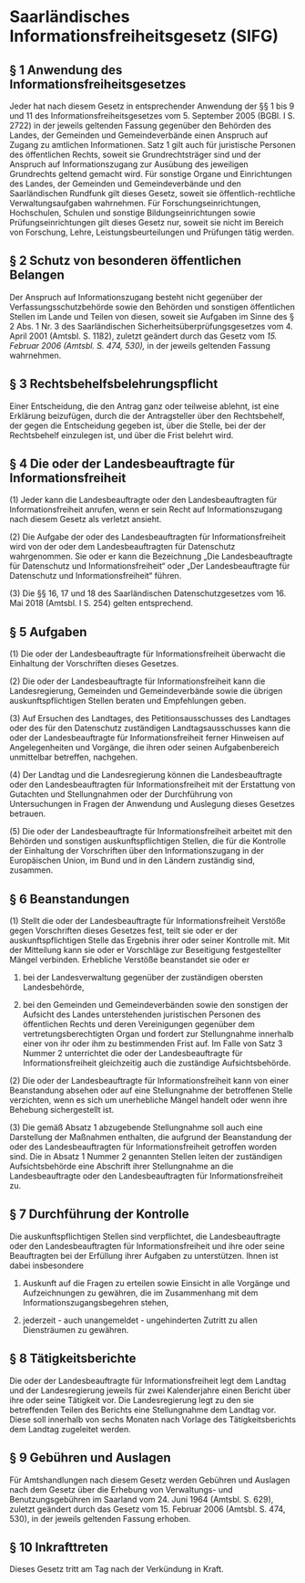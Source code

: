 # Saarländisches Informationsfreiheitsgesetz (SIFG)

## § 1 Anwendung des Informationsfreiheitsgesetzes

Jeder hat nach diesem Gesetz in entsprechender Anwendung der §§ 1 bis 9 und 11
des Informationsfreiheitsgesetzes vom 5. September 2005 (BGBl. I S. 2722) in der
jeweils geltenden Fassung gegenüber den Behörden des Landes, der Gemeinden und
Gemeindeverbände einen Anspruch auf Zugang zu amtlichen Informationen. Satz 1
gilt auch für juristische Personen des öffentlichen Rechts, soweit sie
Grundrechtsträger sind und der Anspruch auf Informationszugang zur Ausübung des
jeweiligen Grundrechts geltend gemacht wird. Für sonstige Organe und
Einrichtungen des Landes, der Gemeinden und Gemeindeverbände und den
Saarländischen Rundfunk gilt dieses Gesetz, soweit sie öffentlich-rechtliche
Verwaltungsaufgaben wahrnehmen. Für Forschungseinrichtungen, Hochschulen,
Schulen und sonstige Bildungseinrichtungen sowie Prüfungseinrichtungen gilt
dieses Gesetz nur, soweit sie nicht im Bereich von Forschung, Lehre,
Leistungsbeurteilungen und Prüfungen tätig werden.

## § 2 Schutz von besonderen öffentlichen Belangen

Der Anspruch auf Informationszugang besteht nicht gegenüber der
Verfassungsschutzbehörde sowie den Behörden und sonstigen öffentlichen Stellen
im Lande und Teilen von diesen, soweit sie Aufgaben im Sinne des § 2 Abs. 1 Nr.
3 des Saarländischen Sicherheitsüberprüfungsgesetzes vom 4. April 2001 (Amtsbl.
S. 1182), zuletzt geändert durch das Gesetz vom _15. Februar 2006 (Amtsbl. S.
474, 530),_ in der jeweils geltenden Fassung wahrnehmen.

## § 3 Rechtsbehelfsbelehrungspflicht

Einer Entscheidung, die den Antrag ganz oder teilweise ablehnt, ist eine
Erklärung beizufügen, durch die der Antragsteller über den Rechtsbehelf, der
gegen die Entscheidung gegeben ist, über die Stelle, bei der der Rechtsbehelf
einzulegen ist, und über die Frist belehrt wird.

## § 4 Die oder der Landesbeauftragte für Informationsfreiheit

(1) Jeder kann die Landesbeauftragte oder den Landesbeauftragten für
Informationsfreiheit anrufen, wenn er sein Recht auf Informationszugang nach
diesem Gesetz als verletzt ansieht.

(2) Die Aufgabe der oder des Landesbeauftragten für Informationsfreiheit wird
von der oder dem Landesbeauftragten für Datenschutz wahrgenommen. Sie oder er
kann die Bezeichnung „Die Landesbeauftragte für Datenschutz und
Informationsfreiheit“ oder „Der Landesbeauftragte für Datenschutz und
Informationsfreiheit“ führen.

(3) Die §§ 16, 17 und 18 des Saarländischen Datenschutzgesetzes vom 16. Mai 2018
(Amtsbl. I S. 254) gelten entsprechend.

## § 5 Aufgaben

(1) Die oder der Landesbeauftragte für Informationsfreiheit überwacht die
Einhaltung der Vorschriften dieses Gesetzes.

(2) Die oder der Landesbeauftragte für Informationsfreiheit kann die
Landesregierung, Gemeinden und Gemeindeverbände sowie die übrigen
auskunftspflichtigen Stellen beraten und Empfehlungen geben.

(3) Auf Ersuchen des Landtages, des Petitionsausschusses des Landtages oder des
für den Datenschutz zuständigen Landtagsausschusses kann die oder der
Landesbeauftragte für Informationsfreiheit ferner Hinweisen auf Angelegenheiten
und Vorgänge, die ihren oder seinen Aufgabenbereich unmittelbar betreffen,
nachgehen.

(4) Der Landtag und die Landesregierung können die Landesbeauftragte oder den
Landesbeauftragten für Informationsfreiheit mit der Erstattung von Gutachten und
Stellungnahmen oder der Durchführung von Untersuchungen in Fragen der Anwendung
und Auslegung dieses Gesetzes betrauen.

(5) Die oder der Landesbeauftragte für Informationsfreiheit arbeitet mit den
Behörden und sonstigen auskunftspflichtigen Stellen, die für die Kontrolle der
Einhaltung der Vorschriften über den Informationszugang in der Europäischen
Union, im Bund und in den Ländern zuständig sind, zusammen.

## § 6 Beanstandungen

(1) Stellt die oder der Landesbeauftragte für Informationsfreiheit Verstöße
gegen Vorschriften dieses Gesetzes fest, teilt sie oder er der
auskunftspflichtigen Stelle das Ergebnis ihrer oder seiner Kontrolle mit. Mit
der Mitteilung kann sie oder er Vorschläge zur Beseitigung festgestellter Mängel
verbinden. Erhebliche Verstöße beanstandet sie oder er

1. bei der Landesverwaltung gegenüber der zuständigen obersten Landesbehörde,

2. bei den Gemeinden und Gemeindeverbänden sowie den sonstigen der Aufsicht des
   Landes unterstehenden juristischen Personen des öffentlichen Rechts und deren
   Vereinigungen gegenüber dem vertretungsberechtigten Organ und fordert zur
   Stellungnahme innerhalb einer von ihr oder ihm zu bestimmenden Frist auf. Im
   Falle von Satz 3 Nummer 2 unterrichtet die oder der Landesbeauftragte für
   Informationsfreiheit gleichzeitig auch die zuständige Aufsichtsbehörde.

(2) Die oder der Landesbeauftragte für Informationsfreiheit kann von einer
Beanstandung absehen oder auf eine Stellungnahme der betroffenen Stelle
verzichten, wenn es sich um unerhebliche Mängel handelt oder wenn ihre Behebung
sichergestellt ist.

(3) Die gemäß Absatz 1 abzugebende Stellungnahme soll auch eine Darstellung der
Maßnahmen enthalten, die aufgrund der Beanstandung der oder des
Landesbeauftragten für Informationsfreiheit getroffen worden sind. Die in Absatz
1 Nummer 2 genannten Stellen leiten der zuständigen Aufsichtsbehörde eine
Abschrift ihrer Stellungnahme an die Landesbeauftragte oder den
Landesbeauftragten für Informationsfreiheit zu.

## § 7 Durchführung der Kontrolle

Die auskunftspflichtigen Stellen sind verpflichtet, die Landesbeauftragte oder
den Landesbeauftragten für Informationsfreiheit und ihre oder seine Beauftragten
bei der Erfüllung ihrer Aufgaben zu unterstützen. Ihnen ist dabei insbesondere

1. Auskunft auf die Fragen zu erteilen sowie Einsicht in alle Vorgänge und
   Aufzeichnungen zu gewähren, die im Zusammenhang mit dem
   Informationszugangsbegehren stehen,

2. jederzeit - auch unangemeldet - ungehinderten Zutritt zu allen Diensträumen
   zu gewähren.

## § 8 Tätigkeitsberichte

Die oder der Landesbeauftragte für Informationsfreiheit legt dem Landtag und der
Landesregierung jeweils für zwei Kalenderjahre einen Bericht über ihre oder
seine Tätigkeit vor. Die Landesregierung legt zu den sie betreffenden Teilen des
Berichts eine Stellungnahme dem Landtag vor. Diese soll innerhalb von sechs
Monaten nach Vorlage des Tätigkeitsberichts dem Landtag zugeleitet werden.

## § 9 Gebühren und Auslagen

Für Amtshandlungen nach diesem Gesetz werden Gebühren und Auslagen nach dem
Gesetz über die Erhebung von Verwaltungs- und Benutzungsgebühren im Saarland
vom 24. Juni 1964 (Amtsbl. S. 629), zuletzt geändert durch das Gesetz vom 15.
Februar 2006 (Amtsbl. S. 474, 530), in der jeweils geltenden Fassung erhoben.

## § 10 Inkrafttreten

Dieses Gesetz tritt am Tag nach der Verkündung in Kraft.
